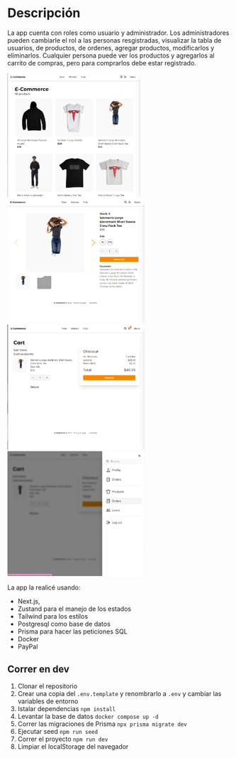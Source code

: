 # Descripción
La app cuenta con roles como usuario y administrador.
Los administradores pueden cambiarle el rol a las personas resgistradas, visualizar la tabla de usuarios, de productos, de ordenes, agregar productos, modificarlos y eliminarlos.
Cualquier persona puede ver los productos y agregarlos al carrito de compras, pero para comprarlos debe estar registrado.

<div>
    <img width="300" height="auto" src="./public/imgs/home.png">
    <img width="310" height="auto" src="./public/imgs/product_detail.png">
    <img width="310" height="auto" src="./public/imgs/checkout.png">
    <img width="310" height="auto" src="./public/imgs/menu.png">
</div>

La app la realicé usando:
- Next.js, 
- Zustand para el manejo de los estados
- Tailwind para los estilos
- Postgresql como base de datos
- Prisma para hacer las peticiones SQL
- Docker
- PayPal


## Correr en dev
1. Clonar el repositorio
2. Crear una copia del ```.env.template``` y renombrarlo a ```.env``` y cambiar las variables de entorno
3. Istalar dependencias ```npm install```
4. Levantar la base de datos ```docker compose up -d```
5. Correr las migraciones de Prisma ```npx prisma migrate dev```
6. Ejecutar seed ```npm run seed```
7. Correr el proyecto ```npm run dev```
8. Limpiar el localStorage del navegador


